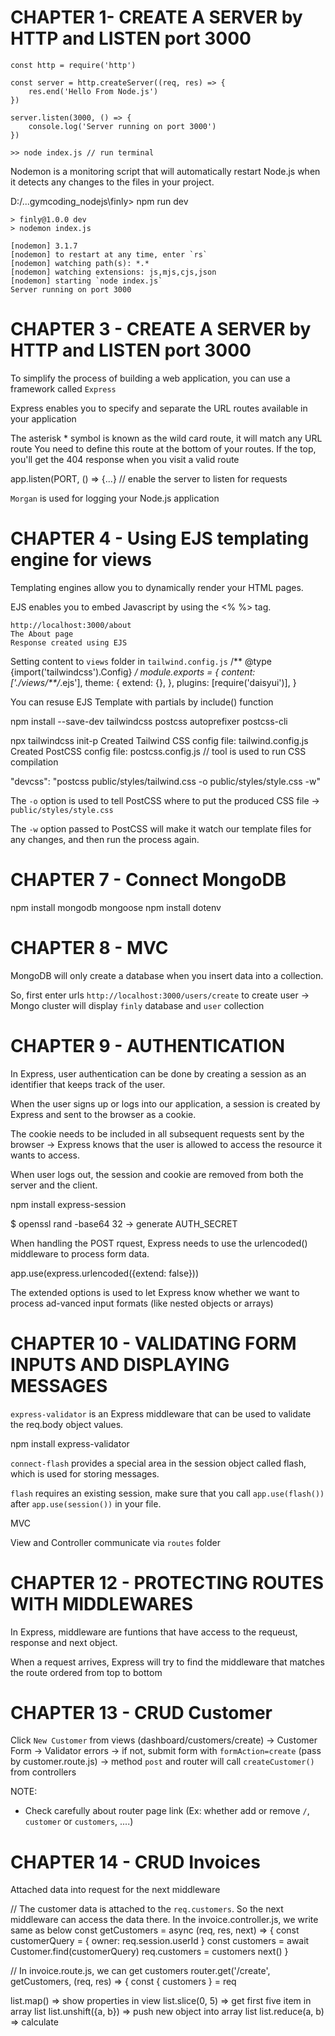 # CHAPTER 1- CREATE A SERVER by HTTP and LISTEN port 3000

```
const http = require('http')

const server = http.createServer((req, res) => {
    res.end('Hello From Node.js')
})

server.listen(3000, () => {
    console.log('Server running on port 3000')
})

>> node index.js // run terminal
```

Nodemon is a monitoring script that will automatically restart Node.js when it detects any changes to the files
in your project.

D:/...gymcoding_nodejs\finly> npm run dev  

```
> finly@1.0.0 dev 
> nodemon index.js

[nodemon] 3.1.7
[nodemon] to restart at any time, enter `rs`  
[nodemon] watching path(s): *.*
[nodemon] watching extensions: js,mjs,cjs,json
[nodemon] starting `node index.js`
Server running on port 3000
```

# CHAPTER 3 - CREATE A SERVER by HTTP and LISTEN port 3000

To simplify the process of building a web application, you can use a framework called `Express`

Express enables you to specify and separate the URL routes available in your application

The asterisk * symbol is known as the wild card route, it will match any URL route
You need to define this route at the bottom of your routes. If the top, you'll get the 404 response when you visit a valid route

app.listen(PORT, () => {...} // enable the server to listen for requests

`Morgan` is used for logging your Node.js application

# CHAPTER 4 - Using EJS templating engine for views

Templating engines allow you to dynamically render your HTML pages.

EJS enables you to embed Javascript by using the <% %> tag.

```
http://localhost:3000/about
The About page
Response created using EJS
```

Setting content to `views` folder in `tailwind.config.js`
/** @type {import('tailwindcss').Config} */
module.exports = {
  content: ['./views/**/*.ejs'],
  theme: {
    extend: {},
  },
  plugins: [require('daisyui')],
}

You can resuse EJS Template with partials by include() function

npm install --save-dev tailwindcss postcss autoprefixer postcss-cli

npx tailwindcss init-p
Created Tailwind CSS config file: tailwind.config.js
Created PostCSS config file: postcss.config.js  // tool is used to run CSS compilation

"devcss": "postcss public/styles/tailwind.css -o public/styles/style.css -w"

The `-o` option is used to tell PostCSS where to put the produced CSS file -> `public/styles/style.css`

The `-w` option passed to PostCSS will make it watch our template files for any changes, and then run the process again.

# CHAPTER 7 - Connect MongoDB

npm install mongodb mongoose
npm install dotenv

# CHAPTER 8 - MVC

MongoDB will only create a database when you insert data into a collection.

So, first enter urls `http://localhost:3000/users/create` to create user -> Mongo cluster will display `finly` database and `user` collection

# CHAPTER 9 - AUTHENTICATION

In Express, user authentication can be done by creating a session as an identifier that keeps track of the user.

When  the user signs up or logs into our application, a session is created by Express and sent to the browser as a cookie.

The cookie needs to be included in all subsequent requests sent by the browser -> Express knows that the user is allowed to access the resource it wants to access.

When user logs out, the session and cookie are removed from both the server and the client.

npm install express-session

$ openssl rand -base64 32 -> generate AUTH_SECRET

When handling the POST rquest, Express needs to use the urlencoded() middleware to process form data.

app.use(express.urlencoded({extend: false}))

The extended options is used to let Express know whether we want to process ad-vanced input formats (like nested objects or arrays)

# CHAPTER 10 - VALIDATING FORM INPUTS AND DISPLAYING MESSAGES

`express-validator` is an Express middleware that can be used to validate the req.body object values.

npm install express-validator

`connect-flash` provides a special area in the session object called flash, which is used for storing messages.

`flash` requires an existing session, make sure that you call `app.use(flash())` after `app.use(session())` in your file.

MVC

View and Controller communicate via `routes` folder

# CHAPTER 12 - PROTECTING ROUTES WITH MIDDLEWARES

In Express, middleware are funtions that have access to the requeust, response and next object.

When a request arrives, Express will try to find the middleware that matches the route ordered from top to bottom

# CHAPTER 13 - CRUD Customer

Click `New Customer` from views (dashboard/customers/create) -> Customer Form -> Validator errors -> if not, submit form with `formAction=create` (pass by customer.route.js) -> method `post` and router will call `createCustomer()` from controllers


NOTE:
+ Check carefully about router page link (Ex: whether add or remove `/`, `customer` or `customers`, ....)

# CHAPTER 14 - CRUD Invoices

Attached data into request for the next middleware

// The customer data is attached to the `req.customers`. So the next middleware can access the data there. In the invoice.controller.js, we write same as below
const getCustomers = async (req, res, next) => {
    const customerQuery = { owner: req.session.userId }
    const customers = await Customer.find(customerQuery)
    req.customers = customers
    next()
}

// In invoice.route.js, we can get customers
router.get('/create', getCustomers, (req, res) => {
    const { customers } = req

list.map() => show properties in view
list.slice(0, 5) => get first five item in array list
list.unshift({a, b}) => push new object into array list
list.reduce(a, b) => calculate